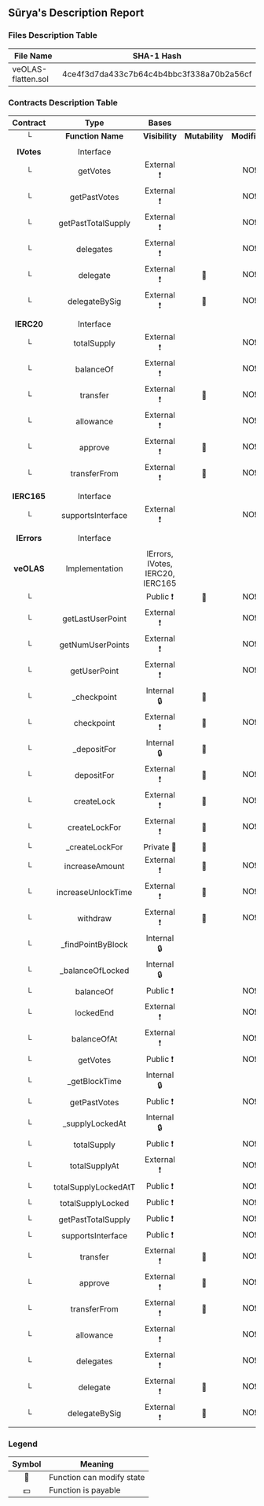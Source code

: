 ## Sūrya's Description Report

### Files Description Table


|  File Name  |  SHA-1 Hash  |
|-------------|--------------|
| veOLAS-flatten.sol | 4ce4f3d7da433c7b64c4b4bbc3f338a70b2a56cf |


### Contracts Description Table


|  Contract  |         Type        |       Bases      |                  |                 |
|:----------:|:-------------------:|:----------------:|:----------------:|:---------------:|
|     └      |  **Function Name**  |  **Visibility**  |  **Mutability**  |  **Modifiers**  |
||||||
| **IVotes** | Interface |  |||
| └ | getVotes | External ❗️ |   |NO❗️ |
| └ | getPastVotes | External ❗️ |   |NO❗️ |
| └ | getPastTotalSupply | External ❗️ |   |NO❗️ |
| └ | delegates | External ❗️ |   |NO❗️ |
| └ | delegate | External ❗️ | 🛑  |NO❗️ |
| └ | delegateBySig | External ❗️ | 🛑  |NO❗️ |
||||||
| **IERC20** | Interface |  |||
| └ | totalSupply | External ❗️ |   |NO❗️ |
| └ | balanceOf | External ❗️ |   |NO❗️ |
| └ | transfer | External ❗️ | 🛑  |NO❗️ |
| └ | allowance | External ❗️ |   |NO❗️ |
| └ | approve | External ❗️ | 🛑  |NO❗️ |
| └ | transferFrom | External ❗️ | 🛑  |NO❗️ |
||||||
| **IERC165** | Interface |  |||
| └ | supportsInterface | External ❗️ |   |NO❗️ |
||||||
| **IErrors** | Interface |  |||
||||||
| **veOLAS** | Implementation | IErrors, IVotes, IERC20, IERC165 |||
| └ | <Constructor> | Public ❗️ | 🛑  |NO❗️ |
| └ | getLastUserPoint | External ❗️ |   |NO❗️ |
| └ | getNumUserPoints | External ❗️ |   |NO❗️ |
| └ | getUserPoint | External ❗️ |   |NO❗️ |
| └ | _checkpoint | Internal 🔒 | 🛑  | |
| └ | checkpoint | External ❗️ | 🛑  |NO❗️ |
| └ | _depositFor | Internal 🔒 | 🛑  | |
| └ | depositFor | External ❗️ | 🛑  |NO❗️ |
| └ | createLock | External ❗️ | 🛑  |NO❗️ |
| └ | createLockFor | External ❗️ | 🛑  |NO❗️ |
| └ | _createLockFor | Private 🔐 | 🛑  | |
| └ | increaseAmount | External ❗️ | 🛑  |NO❗️ |
| └ | increaseUnlockTime | External ❗️ | 🛑  |NO❗️ |
| └ | withdraw | External ❗️ | 🛑  |NO❗️ |
| └ | _findPointByBlock | Internal 🔒 |   | |
| └ | _balanceOfLocked | Internal 🔒 |   | |
| └ | balanceOf | Public ❗️ |   |NO❗️ |
| └ | lockedEnd | External ❗️ |   |NO❗️ |
| └ | balanceOfAt | External ❗️ |   |NO❗️ |
| └ | getVotes | Public ❗️ |   |NO❗️ |
| └ | _getBlockTime | Internal 🔒 |   | |
| └ | getPastVotes | Public ❗️ |   |NO❗️ |
| └ | _supplyLockedAt | Internal 🔒 |   | |
| └ | totalSupply | Public ❗️ |   |NO❗️ |
| └ | totalSupplyAt | External ❗️ |   |NO❗️ |
| └ | totalSupplyLockedAtT | Public ❗️ |   |NO❗️ |
| └ | totalSupplyLocked | Public ❗️ |   |NO❗️ |
| └ | getPastTotalSupply | Public ❗️ |   |NO❗️ |
| └ | supportsInterface | Public ❗️ |   |NO❗️ |
| └ | transfer | External ❗️ | 🛑  |NO❗️ |
| └ | approve | External ❗️ | 🛑  |NO❗️ |
| └ | transferFrom | External ❗️ | 🛑  |NO❗️ |
| └ | allowance | External ❗️ |   |NO❗️ |
| └ | delegates | External ❗️ |   |NO❗️ |
| └ | delegate | External ❗️ | 🛑  |NO❗️ |
| └ | delegateBySig | External ❗️ | 🛑  |NO❗️ |


### Legend

|  Symbol  |  Meaning  |
|:--------:|-----------|
|    🛑    | Function can modify state |
|    💵    | Function is payable |
